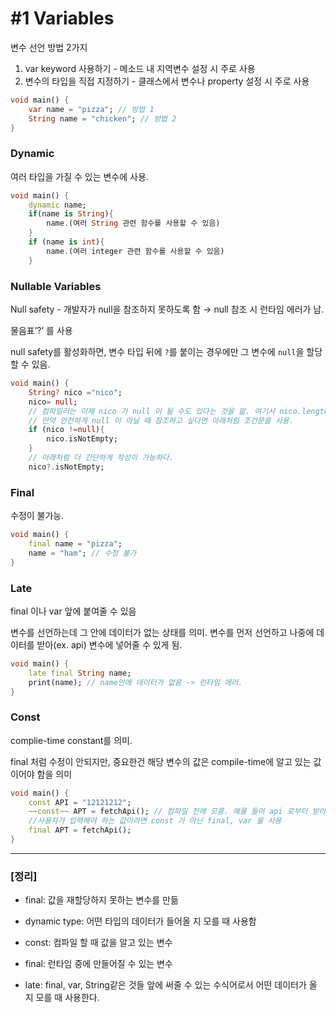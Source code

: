 
# #1 Variables

변수 선언 방법 2가지

1. var keyword 사용하기 - 메소드 내 지역변수 설정 시 주로 사용
2. 변수의 타입을 직접 지정하기 - 클래스에서 변수나 property 설정 시 주로 사용

```dart
void main() {
	var name = "pizza"; // 방법 1
	String name = "chicken"; // 방법 2
}
```

### **Dynamic**

여러 타입을 가질 수 있는 변수에 사용.

```dart
void main() {
	dynamic name;
	if(name is String){
		name.(여러 String 관련 함수를 사용할 수 있음)
	}
	if (name is int){
		name.(여러 integer 관련 함수를 사용할 수 있음)
	}
```

### **Nullable Variables**

Null safety - 개발자가 null을 참조하지 못하도록 함 → null 참조 시 런타임 에러가 남.

물음표’?’ 를 사용

null safety를 활성화하면, 변수 타입 뒤에 `?`를 붙이는 경우에만 그 변수에 `null`을 할당할 수 있음. 

```dart
void main() {
	String? nico ="nico";
	nico= null;
	// 컴파일러는 이제 nico 가 null 이 될 수도 있다는 것을 앎. 여기서 nico.length를 사용하면 nico 가 null일 수도 있다고 공지함. 
	// 만약 안전하게 null 이 아닐 때 참조하고 싶다면 아래처럼 조건문을 사용.
	if (nico !=null){
		nico.isNotEmpty;
	}
	// 아래처럼 더 간단하게 작성이 가능하다.
	nico?.isNotEmpty;
```

### **Final**

수정이 불가능.

```dart
void main() {
	final name = "pizza";
	name = "ham"; // 수정 불가
}
```

### **Late**

final 이나 var 앞에 붙여줄 수 있음

변수를 선언하는데 그 안에 데이터가 없는 상태를 의미. 변수를 먼저 선언하고 나중에 데이터를 받아(ex. api) 변수에 넣어줄 수 있게 됨.

```dart
void main() {
	late final String name;
	print(name); // name안에 데이터가 없음 -> 런타임 에러.
}
```


### **Const**

complie-time constant를 의미.

final 처럼 수정이 안되지만, 중요한건 해당 변수의 값은 compile-time에 알고 있는 값이어야 함을 의미

```dart
void main() {
	const API = "12121212";
	~~const~~ APT = fetchApi(); // 컴파일 전에 모름. 예를 들어 api 로부터 받아오는 값, 
	//사용자가 입력해야 하는 값이라면 const 가 아닌 final, var 을 사용
	final APT = fetchApi();
}
```
---

### [정리]

- final: 값을 재할당하지 못하는 변수를 만듦

- dynamic type: 어떤 타입의 데이터가 들어올 지 모를 때 사용함

- const: 컴파일 할 때 값을 알고 있는 변수

- final: 런타임 중에 만들어질 수 있는 변수

- late: final, var, String같은 것들 앞에 써줄 수 있는 수식어로서 어떤 데이터가 올 지 모를 때 사용한다.
